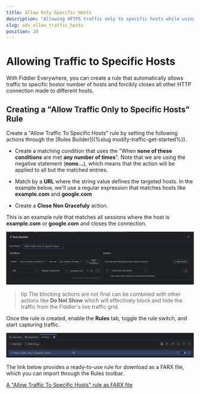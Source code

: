 ```yaml
---
title: Allow Only Specific Hosts
description: "Allowing HTTPS traffic only to specific hosts while using Fiddler's rules."
slug: adv_allow_traffic_hosts
position: 20
---
```


# Allowing Traffic to Specific Hosts


With Fiddler Everywhere, you can create a rule that automatically allows traffic to specific hostor number of hosts and forcibly closes all other HTTP connection made to different hosts.

## Creating a "Allow Traffic Only to Specific Hosts" Rule

Create a "Allow Traffic To Specific Hosts" rule by setting the following actions through the [Rules Builder]({%slug modify-traffic-get-started%}).

- Create a matching condition that uses the "When **none of these conditions** are met **any number of times**". Note that we are using the negative statement (**none...**), which means that the action will be applied to all but the matched entries. 

- Match by a **URL** where the string value defines the targeted hosts. In the example below, we'll use a regular expression that matches hosts like **example.com** and **google.com**

- Create a **Close Non Gracefuly** action.

This is an example rule that matches all sessions where the host is **example.com** or **google.com** and closes the connection.

![Creating "Allow Traffic To Specific Hosts" rule](../../images/advanced/adv-allow-only-specific-hosts.png)

>tip The blocking actions are not final can be combined with other actions like **Do Not Show** which will effectively block and hide the traffic from the Fiddler's live traffic grid.

Once the rule is created, enable the **Rules** tab, toggle the rule switch, and start capturing traffic.

![Activating the "Allow Traffic To Specific Hosts" rule](../../images/advanced/adv-allow-only-specific-hosts-active.png)

The link below provides a ready-to-use rule for download as a FARX file, which you can import through the Rules toolbar.

[A "Allow Traffic To Specific Hosts" rule as FARX file](https://github.com/telerik/fiddler-everywhere/rules/tooling/allow-traffic-only-from-specific-hosts)
 
 